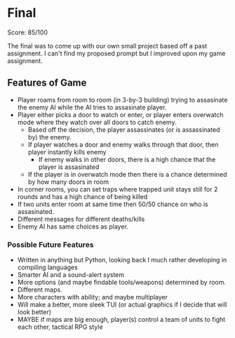 # Final

Score: 85/100

The final was to come up with our own small project based off a past assignment.
I can't find my proposed prompt but I improved upon my game assignment.

## Features of Game
- Player roams from room to room (in 3-by-3 building) trying to assasinate the enemy AI while the AI tries to assasinate player.
- Player either picks a door to watch or enter, or player enters overwatch mode where they watch over all doors to catch enemy.
	- Based off the decision, the player assassinates (or is assassinated by) the enemy. 
	- If player watches a door and enemy walks through that door, then player instantly kills enemy
		- If enemy walks in other doors, there is a high chance that the player is assasinated
	- If the player is in overwatch mode then there is a chance determined by how many doors in room
- In corner rooms, you can set traps where trapped unit stays still for 2 rounds and has a high chance of being killed
- If two units enter room at same time then 50/50 chance on who is assasinated.
- Different messages for different deaths/kills
- Enemy AI has same choices as player.

### Possible Future Features
- Written in anything but Python, looking back I much rather developing in compiling languages
- Smarter AI and a sound-alert system
- More options (and maybe findable tools/weapons) determined by room.
- Different maps.
- More characters with ability; and maybe multiplayer
- Will make a better, more sleek TUI (or actual graphics if I decide that will look better)
- MAYBE if maps are big enough, player(s) control a team of units to fight each other, tactical RPG style
